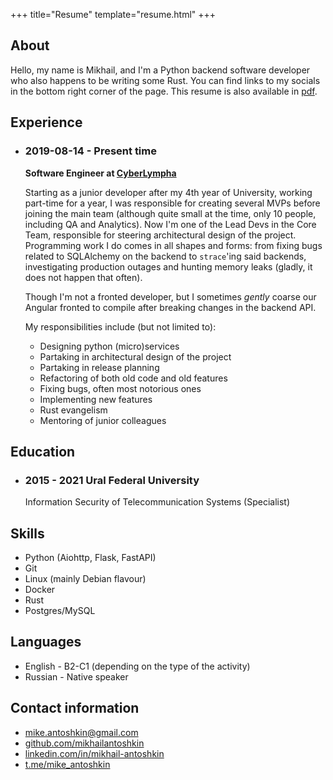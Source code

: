 +++
title="Resume"
template="resume.html"
+++

## About

Hello, my name is Mikhail, and I'm a Python backend software developer who also happens to be writing some Rust. 
You can find links to my socials in the bottom right corner of the page. This resume is also available in [pdf](resume/resume.pdf).

## Experience

* ### 2019-08-14 - Present time 
    **Software Engineer at [CyberLympha](cyberlympha.com)**
    
    Starting as a junior developer after my 4th year of University, working part-time for a year, I was responsible for creating several MVPs before
    joining the main team (although quite small at the time, only 10 people, including QA and Analytics). Now I'm one 
    of the Lead Devs in the Core Team, responsible for steering architectural design of the project. Programming work I do comes in all shapes and forms:
    from fixing bugs related to SQLAlchemy on the backend to `strace`'ing said backends, investigating production outages and hunting memory leaks 
    (gladly, it does not happen that often).
    
    Though I'm not a fronted developer, but I sometimes *gently*
    coarse our Angular fronted to compile after breaking changes in the backend API.

    My responsibilities include (but not limited to):
    * Designing python (micro)services 
    * Partaking in architectural design of the project
    * Partaking in release planning
    * Refactoring of both old code and old features
    * Fixing bugs, often most notorious ones
    * Implementing new features
    * Rust evangelism
    * Mentoring of junior colleagues
    

## Education

* ### 2015 - 2021 Ural Federal University    

    Information Security of Telecommunication Systems (Specialist)

## Skills

* Python (Aiohttp, Flask, FastAPI)
* Git
* Linux (mainly Debian flavour)
* Docker
* Rust
* Postgres/MySQL

## Languages

* English - B2-C1 (depending on the type of the activity)
* Russian - Native speaker

## Contact information

* mike.antoshkin@gmail.com
* [github.com/mikhailantoshkin](https://github.com/mikhailantoshkin)
* [linkedin.com/in/mikhail-antoshkin](https://www.linkedin.com/in/mikhail-antoshkin/)
* [t.me/mike_antoshkin](https://t.me/mike_antoshkin)